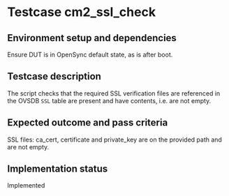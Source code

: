 # Testcase cm2_ssl_check

## Environment setup and dependencies

Ensure DUT is in OpenSync default state, as is after boot.

## Testcase description

The script checks that the required SSL verification files are referenced in
the OVSDB `SSL` table are present and have contents, i.e. are not empty.

## Expected outcome and pass criteria

SSL files: ca_cert, certificate and private_key are on the provided path
and are not empty.

## Implementation status

Implemented
